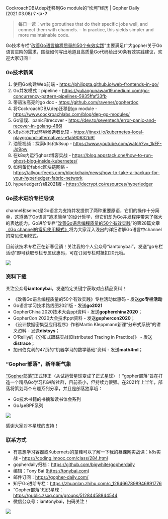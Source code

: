 CockroachDB从dep迁移到Go module的“坎坷”经历 | Gopher Daily (2021.03.08) ʕ◔ϖ◔ʔ

>每日一谚：write goroutines that do their specific jobs well, and connect them with channels. – In practice, this yields simpler and more maintainable code. 

Go技术专栏“[改善Go语⾔编程质量的50个有效实践](https://www.imooc.com/read/87)”主要满足广大gopher关于Go语言进阶的需求，围绕如何写出地道且高质量Go代码给出50条有效实践建议，欢迎大家订阅！

### Go技术新闻

1. 使用Go构建Web前端 - https://philippta.github.io/web-frontends-in-go/
2. Go并发模式：pipeline - https://yuliangunawan19.medium.com/go-concurrency-pattern-pipelines-5935ffaf33fb
3. 带语法高亮的go doc - https://github.com/ravener/gopherdoc
4. 将CockroachDB从dep迁移到go module - https://www.cockroachlabs.com/blog/dep-go-modules/
5. Go错误、panic和recover - https://dev.to/seventech/error-panic-and-recover-in-golang-486l
6. k8s本地开发环境候选者比较 - https://itnext.io/kubernetes-local-playground-alternatives-e1a590632b9f
7. 油管视频：探索k3s和k3sup - https://www.youtube.com/watch?v=_1kEF-Jd9pw 
8. 在k8s内运行ghost博客实战 - https://blog.appstack.one/how-to-run-ghost-blog-inside-kubernetes/
9. 如何备份fabric区块链网络 - https://allyourfeeds.com/blockchain/news/how-to-take-a-backup-for-your-hyperledger-fabric-network
10. hyperledger介绍2021版 - https://decrypt.co/resources/hyperledger


### Go技术进阶专栏导读

channel和select是Go语言为支持并发提供了两种重要原语，它们的操作十分简单，这遵循了Go语言“追求简单”的设计哲学，但它们却为Go并发程序带来了强大的表达能力。Go进阶专栏“[改善Go语⾔编程质量的50个有效实践](https://mp.weixin.qq.com/s/RThCEQOdytQxwrMP7XRTRw)”的第28篇文章[《Go channel的常见使用模式》](https://www.imooc.com/read/87/article/2431)将为大家深入浅出的详细讲解Go语言中channel的常见使用模式。

目前该技术专栏正在新春促销！关注我的个人公众号“iamtonybai”，发送“go专栏活动”即可获取专栏专属优惠码，可在订阅专栏时抵扣20元哦。

![](http://image.tonybai.com/img/202011/go-column-pgo-with-qr-and-text.png)


### 资料下载

关注公众号**iamtonybai**，发送特定关键字获取对应精品资料！

* 《改善Go语⾔编程质量的50个有效实践》专栏活动优惠码 - 发送**go专栏活动**
* Go语言学习技术路线图2021版 - 发送**go2021**
* GopherChina 2020技术大会ppt资料 - 发送**gopherchina2020**；
* GopherCon 2020大会技术ppt资料 - 发送**gophercon2020**；
* 《设计数据密集型应用程序》作者Martin Kleppmann新课“分布式系统”的讲义资料 - 发送**distsys**；
* O'Reilly的《分布式跟踪实战(Distributed Tracing in Practice)》 - 发送**distrace**；
* 加州伯克利的47页的“机器学习的数学基础”资料 - 发送**math4ml**；

### “Gopher部落”，新年新气象

[“Gopher部落”](https://mp.weixin.qq.com/s/jUqAL7hf2GmMun64BJufEA)正式转正（从试运营星球变成了正式星球）！“gopher部落”旨在打造一个精品Go学习和进阶社群，目前虽小，但持续力很强。在2021年上半年，部落将策划两个专题系列分享，并且是部落独享哦：

* Go技术书籍的书摘和读书体会系列
* Go与eBPF系列

![](http://image.tonybai.com/img/202103/gopher-tribe-zsxq-card.png)

感谢大家对本星球的支持！

### 联系方式

* 有意想学习容器或Kubernets的童鞋可以了解一下我的慕课网实战课：k8s实战 - https://coding.imooc.com/class/284.html
* gopherdaily归档：https://github.com/bigwhite/gopherdaily
* 编辑：Tony Bai (https://tonybai.com)
* 邮件订阅：https://gopher-daily.com/
* 知乎Go进阶专栏：https://zhuanlan.zhihu.com/c_1294667898946891776
* “Gopher部落”知识星球：https://public.zsxq.com/groups/51284458844544
* 微信公众号：iamtonybai，扫码关注！

![](http://image.tonybai.com/img/202011/qrcode_for_iamtonybai.jpg)

